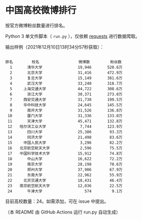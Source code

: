 
# 中国高校微博排行

按官方微博粉丝数量进行排名。

Python 3 单文件脚本（ `run.py` ），仅依赖 [requests](https://github.com/psf/requests) 进行数据爬取。

输出样例（2021年12月10日13时34分57秒获取）：

```

排名　　　　　校名　　　　　         微博数         粉丝数
  1　　　　清华大学　　　　         19,946       520.6万
  2　　　　北京大学　　　　         31,416       472.9万
  3　　　　复旦大学　　　　         15,149       381.6万
  4　　　　武汉大学　　　　         33,240       318.7万
  5　　　上海交通大学　　　         44,722       308.6万
  6　　　　浙江大学　　　　         30,371       273.0万
  7　　　西安交通大学　　　         31,730       199.5万
  8　　　华中科技大学　　　         24,645       145.5万
  9　　　　南开大学　　　　         31,526       136.8万
 10　　　　厦门大学　　　　         31,336       133.0万
 11　　　　天津大学　　　　         45,471       132.8万
 12　　哈尔滨工业大学　　　          7,744       123.9万
 13　　　　四川大学　　　　         25,386        93.3万
 14　　　　同济大学　　　　         21,498        83.6万
 15　　　中国人民大学　　　          3,296        82.2万
 16　　北京航空航天大学　　          2,596        75.5万
 17　　中国科学技术大学　　         15,912        74.8万
 18　　　　中山大学　　　　         16,622        72.2万
 19　　　　南京大学　　　　         28,198        70.6万
 20　　　　郑州大学　　　　         37,906        67.9万
 21　　　　东南大学　　　　         22,962        55.9万
 22　　　北京交通大学　　　         18,431        46.4万
 23　　南京航空航天大学　　         12,036        22.5万
 24　　　　牛津大学　　　　            574         9.1万

```

目前高校数量：24。如需添加，可在 issue 中提出。

（本 README 由 GitHub Actions 运行 run.py 自动生成）
